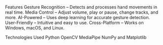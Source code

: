 Features
Gesture Recognition – Detects and processes hand movements in real time.
Media Control – Adjust volume, play or pause, change tracks, and more.
AI-Powered – Uses deep learning for accurate gesture detection.
User-Friendly – Intuitive and easy to use.
Cross-Platform – Works on Windows, macOS, and Linux.


Technologies Used
Python
OpenCV
MediaPipe
NumPy and Matplotlib
